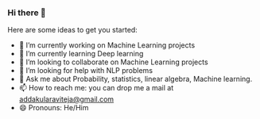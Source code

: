 ### Hi there 👋


Here are some ideas to get you started:

- 🔭 I’m currently working on Machine Learning projects
- 🌱 I’m currently learning Deep learning
- 👯 I’m looking to collaborate on Machine Learning projects
- 🤔 I’m looking for help with NLP problems
- 💬 Ask me about Probability, statistics, linear algebra, Machine learning.
- 📫 How to reach me: you can drop me a mail at addakularaviteja@gmail.com
- 😄 Pronouns: He/Him
